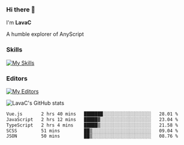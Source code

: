 ### Hi there 👋
I'm **LavaC**

A humble explorer of AnyScript

### Skills
[![My Skills](https://skillicons.dev/icons?i=js,ts,vue,nodejs,nuxtjs,astro,solidjs,tailwind)](https://skillicons.dev)

### Editors
[![My Editors](https://skillicons.dev/icons?i=neovim,vscode)](https://skillicons.dev)

![LavaC's GitHub stats](https://github-readme-stats.vercel.app/api?username=LavaCxx&show_icons=true&theme=synthwave)

<!--START_SECTION:waka-->

```txt
Vue.js       2 hrs 40 mins   ███████░░░░░░░░░░░░░░░░░░   28.01 %
JavaScript   2 hrs 12 mins   █████▓░░░░░░░░░░░░░░░░░░░   23.04 %
TypeScript   2 hrs 4 mins    █████▒░░░░░░░░░░░░░░░░░░░   21.58 %
SCSS         51 mins         ██▒░░░░░░░░░░░░░░░░░░░░░░   09.04 %
JSON         50 mins         ██▒░░░░░░░░░░░░░░░░░░░░░░   08.76 %
```

<!--END_SECTION:waka-->

